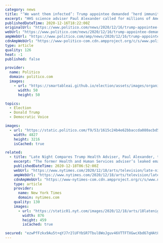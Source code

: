 ```yaml
---
category: news
title: "‘We want them infected’: Trump appointee demanded ‘herd immunity’ strategy, emails reveal"
excerpt: "HHS science adviser Paul Alexander called for millions of Americans to be infected as means of fighting Covid-19."
publishedDateTime: 2020-12-16T18:22:00Z
originalUrl: "https://www.politico.com/news/2020/12/16/trump-appointee-demanded-herd-immunity-strategy-446408"
webUrl: "https://www.politico.com/news/2020/12/16/trump-appointee-demanded-herd-immunity-strategy-446408"
ampWebUrl: "https://www.politico.com/amp/news/2020/12/16/trump-appointee-demanded-herd-immunity-strategy-446408"
cdnAmpWebUrl: "https://www-politico-com.cdn.ampproject.org/c/s/www.politico.com/amp/news/2020/12/16/trump-appointee-demanded-herd-immunity-strategy-446408"
type: article
quality: 126
heat: -1
published: false

provider:
  name: Politico
  domain: politico.com
  images:
    - url: "https://smartableai.github.io/election/assets/images/organizations/politico.com-50x50.jpg"
      width: 50
      height: 50

topics:
  - Election
  - Donald Trump
  - Democratic Voice

images:
  - url: "https://static.politico.com/f9/53/1615c24b4e62bbaccda080acbd5f/ap20338801391322.jpg"
    width: 4827
    height: 3216
    isCached: true

related:
  - title: "Late Night Compares Trump Health Adviser, Paul Alexander, to a Comic Book Villain"
    excerpt: "The former Health and Human Services adviser’s leaked emails encouraged herd immunity to deal with the pandemic, writing of Americans, “We want them infected.”"
    publishedDateTime: 2020-12-18T06:52:00Z
    webUrl: "https://www.nytimes.com/2020/12/18/arts/television/late-night-paul-alexander-covid-trump-casino.html"
    ampWebUrl: "https://www.nytimes.com/2020/12/18/arts/television/late-night-paul-alexander-covid-trump-casino.amp.html"
    cdnAmpWebUrl: "https://www-nytimes-com.cdn.ampproject.org/c/s/www.nytimes.com/2020/12/18/arts/television/late-night-paul-alexander-covid-trump-casino.amp.html"
    type: article
    provider:
      name: New York Times
      domain: nytimes.com
    quality: 130
    images:
      - url: "https://static01.nyt.com/images/2020/12/18/arts/18latenight/18latenight-facebookJumbo.png"
        width: 876
        height: 459
        isCached: true

secured: "ezwPfFzkx9Au5t+qYJ7r2lUFYbSR7Tbul8WoJguv46VTTFTXGwcXbd67qHAt8FPll8jiWrfRApmWtZARIAT1+FinEyZ9YhR0EXO5xkfwgAGkzFECWTIGtl8WpUXFOfOLMnSVSWsHdpm5Mh2EF8DzC5CGekmmZiDN97YSaGDpc8JeVK49lTGJ7HvJqhzV6MadzizK/SubJZo9GRn/4rOyFB6DZBwIvyuKM4Jo3bvIlZto3Cn/Q5QQ7jq2OMwKMFYy/mOTvvAKIHf8hKVqd0nKR4BrFrR2vMh2El0TwgxAhSsCPFKalt8xo76Da4kYdxXFQmwM+/GEmiY6MXhvEw6tnvXQ+RPepnuxA9XdJu1c7do=;o1TNgFpZAYDYKe5PPKiXTA=="
---
```


